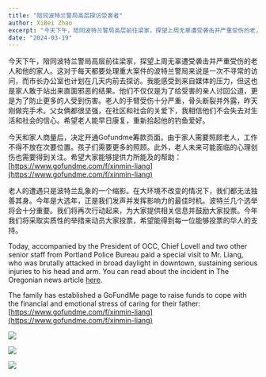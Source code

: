 ```yaml
---
title: "陪同波特兰警局高层探访受害者"
author: XiBei Zhao
excerpt: "今天下午，陪同波特兰警局高层前往梁家，探望上周无辜遭受袭击并严重受伤的老人和他的家人。这对于每天都要处理重大案件的波特兰警局来说是一次不寻常的访问，而市长办公室也计划在几天内前去探访。我能感受到来自媒体的压力，但这也是家人敢于站出来直面邪恶的结果。他们不仅仅是为了给受害的亲人讨回公道，更是为了防止更多的人受到伤害。老人的手臂受伤十分严重，骨头断裂并外露，昨天刚做完手术。父女俩都很坚强，在社区和社会的关爱下，我相信他们不会失去对生活和社会的信心。希望老人能早日康复，重新拾起他的钓鱼爱好。"
date: "2024-03-19"
---
```


今天下午，陪同波特兰警局高层前往梁家，探望上周无辜遭受袭击并严重受伤的老人和他的家人。这对于每天都要处理重大案件的波特兰警局来说是一次不寻常的访问，而市长办公室也计划在几天内前去探访。我能感受到来自媒体的压力，但这也是家人敢于站出来直面邪恶的结果。他们不仅仅是为了给受害的亲人讨回公道，更是为了防止更多的人受到伤害。老人的手臂受伤十分严重，骨头断裂并外露，昨天刚做完手术。父女俩都很坚强，在社区和社会的关爱下，我相信他们不会失去对生活和社会的信心。希望老人能早日康复，重新拾起他的钓鱼爱好。

今天和家人商量后，决定开通Gofundme筹款页面。由于家人需要照顾老人，工作不得不放在次要位置。孩子们需要更多的照顾。此外，老人未来可能面临的心理创伤也需要得到关注。希望大家能够提供力所能及的帮助：[https://www.gofundme.com/f/xinmin-liang](https://www.gofundme.com/f/xinmin-liang)

老人的遭遇只是波特兰乱象的一个缩影。在大环境不改变的情况下，我们都无法独善其身。今年是大选年，正是我们发声并发挥影响力的最佳时机。波特兰几个选举将会十分重要。我们将再次行动起来，为大家提供相关信息并鼓励大家投票。今年我们将采取实质性的举措来动员大家投票，希望能得到每一位能够投票的华人的支持。

Today, accompanied by the President of OCC, Chief Lovell and two other senior staff from Portland Police Bureau paid a special visit to Mr. Liang, who was brutally attacked in broad daylight in downtown, sustaining serious injuries to his head and arm. You can read about the incident in The Oregonian news article [here](https://www.oregonlive.com/crime/2024/03/stranger-didnt-utter-a-word-before-bashing-asian-man-on-portland-waterfront-victim-says.html?fbclid=IwAR373YqnmjlhQVajyYCKSpJ4MvRN79_Q1bu-_zPSVSN1ngRFFgGdv_gQZsY).

The family has established a GoFundMe page to raise funds to cope with the financial and emotional stress of caring for their father: [https://www.gofundme.com/f/xinmin-liang](https://www.gofundme.com/f/xinmin-liang)

![](https://res.cloudinary.com/dhngj18do/image/upload/f_auto,q_auto/v1/images/434139398_400988065899615_3134746586085162106_n)

![](https://res.cloudinary.com/dhngj18do/image/upload/f_auto,q_auto/v1/images/433621656_400988092566279_1563010756033561431_n)

![](https://res.cloudinary.com/dhngj18do/image/upload/f_auto,q_auto/v1/images/434055450_400988119232943_8488436405362818666_n)
